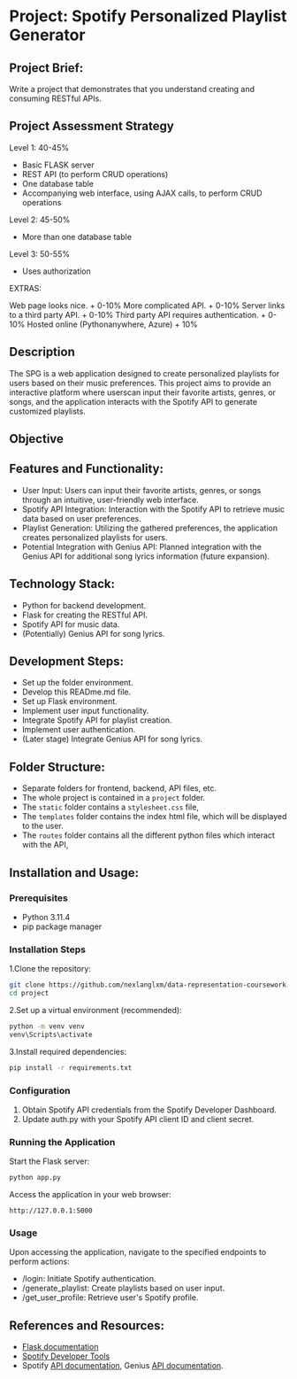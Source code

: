 # Project: Spotify Personalized Playlist Generator

## **Project Brief:**

Write a project that demonstrates that you understand creating and consuming RESTful APIs.

## Project Assessment Strategy

Level 1: 40-45%

- Basic FLASK server
- REST API (to perform CRUD operations)
- One database table
- Accompanying web interface, using AJAX calls, to perform CRUD operations

Level 2: 45-50%

- More than one database table

Level 3: 50-55%

- Uses authorization

EXTRAS:

Web page looks nice.                        + 0-10%
More complicated API.                       + 0-10%
Server links to a third party API.          + 0-10%
Third party API requires authentication.    + 0-10%
Hosted online (Pythonanywhere, Azure)       + 10%

## **Description**

The SPG is a web application designed to create personalized playlists for users based on their music preferences. This project aims to provide an interactive platform where userscan input their favorite artists, genres, or songs, and the application interacts with the Spotify API to generate customized playlists.

## **Objective**

## **Features and Functionality:**

- User Input: Users can input their favorite artists, genres, or songs through an intuitive, user-friendly web interface.
- Spotify API Integration: Interaction with the Spotify API to retrieve music data based on user preferences.
- Playlist Generation: Utilizing the gathered preferences, the application creates personalized playlists for users.
- Potential Integration with Genius API: Planned integration with the Genius API for additional song lyrics information (future expansion).

## **Technology Stack:**

- Python for backend development.
- Flask for creating the RESTful API.
- Spotify API for music data.
- (Potentially) Genius API for song lyrics.

## **Development Steps:**

- Set up the folder environment.
- Develop this READme.md file.
- Set up Flask environment.
- Implement user input functionality.
- Integrate Spotify API for playlist creation.
- Implement user authentication.
- (Later stage) Integrate Genius API for song lyrics.

## **Folder Structure:**

- Separate folders for frontend, backend, API files, etc.
- The whole project is contained in a `project` folder.
- The `static` folder contains a `stylesheet.css` file,
- The `templates` folder contains the index html file, which will be displayed to the user.
- The `routes` folder contains all the different python files which interact with the API,

## **Installation and Usage:**

### Prerequisites

- Python 3.11.4
- pip package manager

### Installation Steps

1.Clone the repository:

```bash
git clone https://github.com/nexlanglxm/data-representation-coursework.git
cd project
```

2.Set up a virtual environment (recommended):

```bash
python -m venv venv
venv\Scripts\activate
```

3.Install required dependencies:

```bash
pip install -r requirements.txt
```

### Configuration

1. Obtain Spotify API credentials from the Spotify Developer Dashboard.
2. Update auth.py with your Spotify API client ID and client secret.

### Running the Application

Start the Flask server:

```bash
python app.py
```

Access the application in your web browser:

```arduino
http://127.0.0.1:5000
```

### Usage

Upon accessing the application, navigate to the specified endpoints to perform actions:

- /login: Initiate Spotify authentication.
- /generate_playlist: Create playlists based on user input.
- /get_user_profile: Retrieve user's Spotify profile.

## **References and Resources:**

- [Flask documentation](https://github.com/pallets/flask/blob/3.0.x/docs/tutorial/static.rst)
- [Spotify Developer Tools](https://developer.spotify.com/)
- Spotify [API documentation](https://any-api.com/spotify_com/spotify_com/docs/API_Description), Genius [API documentation](https://rapidapi.com/Glavier/api/genius-song-lyrics1/).
